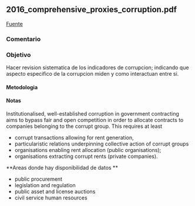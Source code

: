 ## 2016_comprehensive_proxies_corruption.pdf

[Fuente](https://ssrn.com/abstract=2891017)

### Comentario



### Objetivo

Hacer revision sistematica de los indicadores de corrupcion; indicando que aspecto especifico de la corrupcion miden y como interactuan entre si.


#### Metodologia

#### Notas

Institutionalised, well-established corruption in government contracting aims to bypass fair and open competition in order to allocate contracts to companies belonging to the corrupt group. This requires at
least 

- corrupt transactions allowing for rent generation,
- particularistic relations underpinning collective action of corrupt groups 
- organisations enabling rent allocation (public organisations); 
- organisations extracting corrupt rents (private companies). 



**Areas donde hay disponibilidad de datos **

- public procurement 
- legislation and regulation
- public asset and license auctions
- civil service human resources

